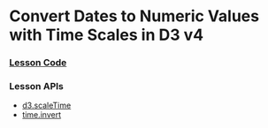 # Convert Dates to Numeric Values with Time Scales in D3 v4

### [Lesson Code](https://embed.plnkr.co/github/bclinkinbeard/egghead-d3v4/03-time-scales?show=src%2Fapp.js,preview)

### Lesson APIs
- [d3.scaleTime](https://github.com/d3/d3-scale/blob/master/README.md#scaleTime)
- [time.invert](https://github.com/d3/d3-scale/blob/master/README.md#time_invert)
